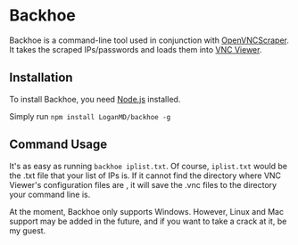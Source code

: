 # Backhoe

Backhoe is a command-line tool used in conjunction with [OpenVNCScraper](https://github.com/JordanCodingGod/OpenVNCScraper). It takes the scraped IPs/passwords and loads them into [VNC Viewer](https://www.realvnc.com/connect/download/viewer).

## Installation

To install Backhoe, you need [Node.js](https://nodejs.org) installed.

Simply run `npm install LoganMD/backhoe -g`

## Command Usage

It's as easy as running `backhoe iplist.txt`. Of course, `iplist.txt` would be the .txt file that your list of IPs is. If it cannot find the directory where VNC Viewer's configuration files are , it will save the .vnc files to the directory your command line is.

At the moment, Backhoe only supports Windows. However, Linux and Mac support may be added in the future, and if you want to take a crack at it, be my guest.
